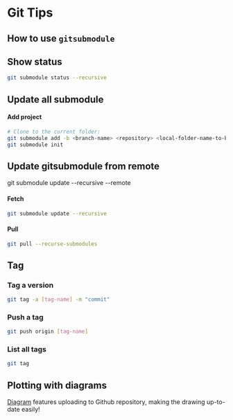 # Git Tips

## How to use `gitsubmodule`


Show status
-----------

```bash
git submodule status --recursive
```

Update all submodule
--------------------

#### Add project

```bash
# Clone to the current folder: 
git submodule add -b <branch-name> <repository> <local-folder-name-to-be-breated>
git submodule init

```


## Update gitsubmodule from remote
git submodule update --recursive --remote

#### Fetch
```bash
git submodule update --recursive
```

#### Pull
```bash
git pull --recurse-submodules
```


## Tag


### Tag a version

```bash
git tag -a [tag-name] -m "commit"
```

### Push a tag

```bash
git push origin [tag-name]
```

### List all tags

```bash
git tag
```

## Plotting with diagrams

[Diagram](https://app.diagrams.net/) features uploading to Github repository, making the drawing up-to-date easily!


